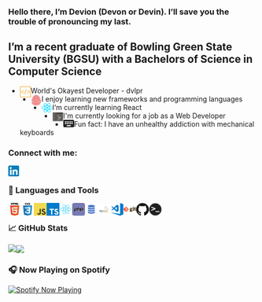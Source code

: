 ### Hello  there, I’m Devion (Devon or Devin). I’ll save you the trouble of pronouncing my last. 

## I’m a recent graduate of Bowling Green State University (BGSU) with a Bachelors of Science in Computer Science
- <img align="left" alt="code2" width="22px" src="https://raw.githubusercontent.com/devionb/devionb/master/code2.svg"/> World's Okayest Developer - dvlpr
- <img align="left" alt="brain" width="22px" src="https://raw.githubusercontent.com/devionb/devionb/master/brain.svg"/>  I enjoy learning new frameworks and programming languages
- <img align="left" alt="react" width="22px" src="https://raw.githubusercontent.com/devionb/devionb/master/react.svg"/> I’m currently learning React
- <img align="left" alt="code" width="22px" src="https://raw.githubusercontent.com/devionb/devionb/master/code.svg"/> I'm currently looking for a job as a Web Developer
- <img align="left" alt="keyboard" width="22px" src="https://raw.githubusercontent.com/devionb/devionb/master/keyboard.svg"/> Fun fact: I have an unhealthy addiction with mechanical keyboards

### Connect with me:
<a href="https://www.linkedin.com/in/devion-buchynsky/">
<img align="left" alt="linkedin" width="22px" src="https://raw.githubusercontent.com/devionb/devionb/master/linkedin.svg"/>
</a>


<br />

### 🔧 Languages and Tools
<img align="left" alt="HTML5" width="26px" src="https://raw.githubusercontent.com/github/explore/80688e429a7d4ef2fca1e82350fe8e3517d3494d/topics/html/html.png" />
<img align="left" alt="CSS3" width="26px" src="https://raw.githubusercontent.com/github/explore/80688e429a7d4ef2fca1e82350fe8e3517d3494d/topics/css/css.png" />
<img align="left" alt="JavaScript" width="26px" src="https://raw.githubusercontent.com/github/explore/80688e429a7d4ef2fca1e82350fe8e3517d3494d/topics/javascript/javascript.png" />
<img align="left"alt="typescript" width="26px" src="https://raw.githubusercontent.com/devionb/devionb/master/typescript.svg" />
<img align="left" alt="React" width="26px" src="https://raw.githubusercontent.com/github/explore/80688e429a7d4ef2fca1e82350fe8e3517d3494d/topics/react/react.png" />
<img align="left" alt="php" width="26px" src="https://raw.githubusercontent.com/devionb/devionb/master/php.svg" />
<img align="left" alt="SQL" width="26px" src="https://raw.githubusercontent.com/github/explore/80688e429a7d4ef2fca1e82350fe8e3517d3494d/topics/sql/sql.png" />
<img align="left" alt="MySQL" width="26px" src="https://raw.githubusercontent.com/github/explore/80688e429a7d4ef2fca1e82350fe8e3517d3494d/topics/mysql/mysql.png" />
<img align="left" alt="Visual Studio Code" width="26px" src="https://raw.githubusercontent.com/github/explore/80688e429a7d4ef2fca1e82350fe8e3517d3494d/topics/visual-studio-code/visual-studio-code.png" />
<img align="left" alt="Git" width="26px" src="https://raw.githubusercontent.com/github/explore/80688e429a7d4ef2fca1e82350fe8e3517d3494d/topics/git/git.png" />
<img align="left" alt="GitHub" width="26px" src="https://raw.githubusercontent.com/github/explore/78df643247d429f6cc873026c0622819ad797942/topics/github/github.png" />
<img align="left" alt="HTML5" width="26px" src="https://raw.githubusercontent.com/github/explore/80688e429a7d4ef2fca1e82350fe8e3517d3494d/topics/terminal/terminal.png" />

<br />

### 📈 GitHub Stats
<a href="https://github.com/devionb/top-langs">
    <img align="left" src="https://github-readme-stats.vercel.app/api/top-langs/?username=devionb&layout=compact&theme=dracula" />
</a>
<a href="https://github.com/devionb/github-readme-stats">
    <img align="center" src="https://github-readme-stats.vercel.app/api?username=devionb&show_icons=true&theme=dracula" />
</a>

<br />

### 🎧 Now Playing on Spotify
[<img src="https://spotify-now-playing.devionb.vercel.app/api/spotify-playing" alt="Spotify Now Playing" width="350" />](https://open.spotify.com/user/devion9?si=MsMmZlFrQfSS0rbz4vX3CQ)
